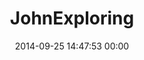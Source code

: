 ---
title: "JohnExploring"
date: 2014-09-25 14:47:53 00:00
permalink: /johnexploring
twitter: "JohnExploring"
likes: [2409,2307,2334,2368,2369,2400,1743,1799,1301,1710,1680,1659,1761,1807,1895,1917,1977,2132,2158,2159,2160,2206,2209,2231,2250,2410,2412,2416,2420,2422,2328,2309,2353,2360,1767,1768,1769,1770,1771,1545,1772,1500,1798,537,58,1176,1758,1759,1760,66,1762,1763,1764,1765,1766,119,1842,1864,1902,1904,2107,2108,2155,2313,2314,2278,2312,2414]
id: 2336
gravatar: "http://www.gravatar.com/avatar/204cd9247d4a34fc14f561e63581b127"
---